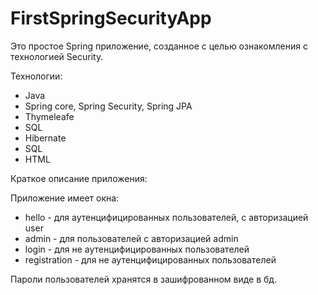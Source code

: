 # FirstSpringSecurityApp

Это простое Spring приложение, созданное с целью ознакомления с технологией Security.

Технологии:

- Java
- Spring core, Spring Security, Spring JPA
- Thymeleafe
- SQL
- Hibernate
- SQL
- HTML

Краткое описание приложения:

Приложение имеет окна:

- hello - для аутенцифицированных пользователей, с авторизацией user
- admin - для пользователей с авторизацией admin
- login - для не аутенцифицированных пользователей
- registration - для не аутенцифицированных пользователей

Пароли пользователей хранятся в зашифрованном виде в бд.
